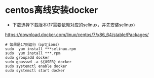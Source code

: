 # centos离线安装docker

- 下载选择下载版本(17需要依赖对应的selinux，并先安装selinux)

https://download.docker.com/linux/centos/7/x86_64/stable/Packages/

```shell
# 如果是17则运行（options）
sudo  yum install ***selinux.rpm
sudo  yum install ***.rpm
sudo groupadd docker
sudo gpasswd -a ${USER} docker
sudo systemctl enable docker
sudo systemctl start docker
```
